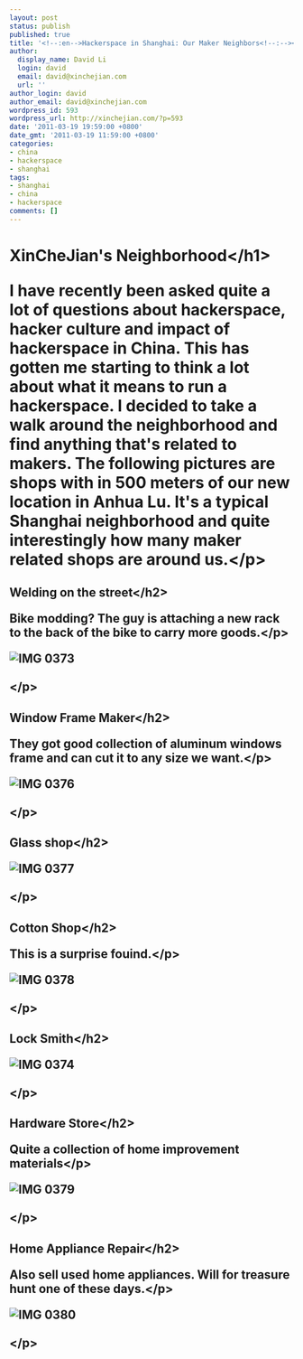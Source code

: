 ```yaml
---
layout: post
status: publish
published: true
title: '<!--:en-->Hackerspace in Shanghai: Our Maker Neighbors<!--:--><!--:zh-->黑客空间在上海：我们的邻居<!--:-->'
author:
  display_name: David Li
  login: david
  email: david@xinchejian.com
  url: ''
author_login: david
author_email: david@xinchejian.com
wordpress_id: 593
wordpress_url: http://xinchejian.com/?p=593
date: '2011-03-19 19:59:00 +0800'
date_gmt: '2011-03-19 11:59:00 +0800'
categories:
- china
- hackerspace
- shanghai
tags:
- shanghai
- china
- hackerspace
comments: []
---
```

<h1>XinCheJian's Neighborhood<&#47;h1></p>
<p>I have recently been asked quite a lot of questions about hackerspace, hacker culture and impact of hackerspace in China. This has gotten me starting to think a lot about what it means to run a hackerspace. I decided to take a walk around the neighborhood and find anything that's related to makers. The following pictures are shops with in 500 meters of our new location in Anhua Lu. It's a typical Shanghai neighborhood and quite interestingly how many maker related shops are around us.<&#47;p></p>
<h2>Welding on the street<&#47;h2></p>
<p>Bike modding? The guy is attaching a new rack to the back of the bike to carry more goods.<&#47;p></p>
<p>
<img style="display:block; margin-left:auto; margin-right:auto;" src="http:&#47;&#47;xinchejian.com&#47;wp-content&#47;uploads&#47;2011&#47;03&#47;IMG_0373.jpg" alt="IMG 0373" title="IMG_0373.JPG" border="0"&#47;><br />
<&#47;p></p>
<h2>Window Frame Maker<&#47;h2></p>
<p>They got good collection of aluminum windows frame and can cut it to any size we want.<&#47;p></p>
<p>
<img style="display:block; margin-left:auto; margin-right:auto;" src="http:&#47;&#47;xinchejian.com&#47;wp-content&#47;uploads&#47;2011&#47;03&#47;IMG_0376.jpg" alt="IMG 0376" title="IMG_0376.JPG" border="0"&#47;><br />
<&#47;p></p>
<h2>Glass shop<&#47;h2></p>
<p>
<img style="display:block; margin-left:auto; margin-right:auto;" src="http:&#47;&#47;xinchejian.com&#47;wp-content&#47;uploads&#47;2011&#47;03&#47;IMG_0377.jpg" alt="IMG 0377" title="IMG_0377.JPG" border="0"&#47;><br />
<&#47;p></p>
<h2>Cotton Shop<&#47;h2></p>
<p>This is a surprise fouind.<&#47;p></p>
<p>
<img style="display:block; margin-left:auto; margin-right:auto;" src="http:&#47;&#47;xinchejian.com&#47;wp-content&#47;uploads&#47;2011&#47;03&#47;IMG_0378.jpg" alt="IMG 0378" title="IMG_0378.JPG" border="0"&#47;><br />
<&#47;p></p>
<h2>Lock Smith<&#47;h2></p>
<p>
<img style="display:block; margin-left:auto; margin-right:auto;" src="http:&#47;&#47;xinchejian.com&#47;wp-content&#47;uploads&#47;2011&#47;03&#47;IMG_0374.jpg" alt="IMG 0374" title="IMG_0374.jpg" border="0"&#47;><br />
<&#47;p></p>
<h2>Hardware Store<&#47;h2></p>
<p>Quite a collection of home improvement materials<&#47;p></p>
<p>
<img style="display:block; margin-left:auto; margin-right:auto;" src="http:&#47;&#47;xinchejian.com&#47;wp-content&#47;uploads&#47;2011&#47;03&#47;IMG_0379.jpg" alt="IMG 0379" title="IMG_0379.JPG" border="0"&#47;><br />
<&#47;p></p>
<h2>Home Appliance Repair<&#47;h2></p>
<p>Also sell used home appliances. Will for treasure hunt one of these days.<&#47;p></p>
<p>
<img style="display:block; margin-left:auto; margin-right:auto;" src="http:&#47;&#47;xinchejian.com&#47;wp-content&#47;uploads&#47;2011&#47;03&#47;IMG_0380.jpg" alt="IMG 0380" title="IMG_0380.JPG" border="0"&#47;><br />
<&#47;p></p>
